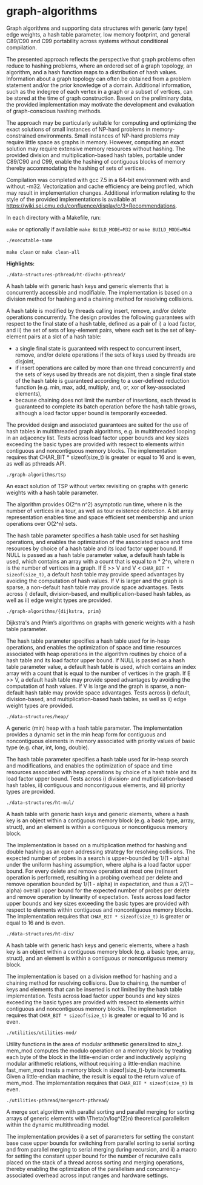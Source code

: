 # graph-algorithms

Graph algorithms and supporting data structures with generic (any type) edge weights, a hash table parameter, low memory footprint, and general C89/C90 and C99 portability across systems without conditional compilation.

The presented approach reflects the perspective that graph problems often reduce to hashing problems, where an ordered set of a graph topology, an algorithm, and a hash function maps to a distribution of hash values. Information about a graph topology can often be obtained from a problem statement and/or the prior knowledge of a domain. Additional information, such as the indegree of each vertex in a graph or a subset of vertices, can be stored at the time of graph construction. Based on the preliminary data, the provided implementation may motivate the development and evaluation of graph-conscious hashing methods.

The approach may be particularly suitable for computing and optimizing the exact solutions of small instances of NP-hard problems in memory-constrained environments. Small instances of NP-hard problems may require little space as graphs in memory. However, computing an exact solution may require extensive memory resources without hashing. The provided division and multiplication-based hash tables, portable under C89/C90 and C99, enable the hashing of contiguous blocks of memory thereby accommodating the hashing of sets of vertices.

Compilation was completed with gcc 7.5 in a 64-bit environment with and without -m32. Vectorization and cache efficiency are being profiled, which may result in implementation changes. Additional information relating to the style of the provided implementations is available at https://wiki.sei.cmu.edu/confluence/display/c/3+Recommendations.

In each directory with a Makefile, run:

`make` or optionally if available `make BUILD_MODE=M32` or `make BUILD_MODE=M64`

`./executable-name`

`make clean` or `make clean-all`

**Highlights:**

`./data-structures-pthread/ht-divchn-pthread/`

A hash table with generic hash keys and generic elements that is concurrently accessible and modifiable. The implementation is based on a division method for hashing and a chaining method for resolving collisions.

A hash table is modified by threads calling insert, remove, and/or delete operations concurrently. The design provides the following guarantees with respect to the final state of a hash table, defined as a pair of i) a load factor, and ii) the set of sets of key-element pairs, where each set is the set of key-element pairs at a slot of a hash table:
- a single final state is guaranteed with respect to concurrent insert, remove, and/or delete operations if the sets of keys used by threads are disjoint,
- if insert operations are called by more than one thread concurrently and the sets of keys used by threads are not disjoint, then a single final state of the hash table is guaranteed according to a user-defined reduction function (e.g. min, max, add, multiply, and, or, xor of key-associated elements),
- because chaining does not limit the number of insertions, each thread is guaranteed to complete its batch operation before the hash table grows, although a load factor upper bound is temporarily exceeded.

The provided design and associated guarantees are suited for the use of hash tables in multithreaded graph algorithms, e.g. in multithreaded looping in an adjacency list. Tests across load factor upper bounds and key sizes exceeding the basic types are provided with respect to elements within contiguous and noncontiguous memory blocks. The implementation requires that CHAR_BIT * sizeof(size_t) is greater or equal to 16 and is even, as well as pthreads API.

`./graph-algorithms/tsp`

An exact solution of TSP without vertex revisiting on graphs with generic weights with a hash table parameter.

The algorithm provides O(2^n n^2) asymptotic run time, where n is the number of vertices in a tour, as well as tour existence detection. A bit array representation enables time and space efficient set membership and union operations over O(2^n) sets.
   
The hash table parameter specifies a hash table used for set hashing operations, and enables the optimization of the associated space and time resources by choice of a hash table and its load factor upper bound. If NULL is passed as a hash table parameter value, a default hash table is used, which contains an array with a count that is equal to n * 2^n, where n is the number of vertices in a graph. If E >> V and V < `CHAR_BIT * sizeof(size_t)`, a default hash table may provide speed advantages by avoiding the computation of hash values. If V is larger and the graph is sparse, a non-default hash table may provide space advantages. Tests across i) default, division-based, and multiplication-based hash tables, as well as ii) edge weight types are provided.

`./graph-algorithms/{dijkstra, prim}`

Dijkstra's and Prim’s algorithms on graphs with generic weights with a hash table parameter.

The hash table parameter specifies a hash table used for in-heap operations, and enables the optimization of space and time resources associated with heap operations in the algorithm routines by choice of a hash table and its load factor upper bound. If NULL is passed as a hash table parameter value, a default hash table is used, which contains an index array with a count that is equal to the number of vertices in the graph. If E >> V, a default hash table may provide speed advantages by avoiding the computation of hash values. If V is large and the graph is sparse, a non-default hash table may provide space advantages. Tests across i) default, division-based, and multiplication-based hash tables, as well as ii) edge weight types are provided.

`./data-structures/heap/`

A generic (min) heap with a hash table parameter. The implementation provides a dynamic set in the min heap form for contiguous and noncontiguous elements in memory associated with priority values of basic type (e.g. char, int, long, double).

The hash table parameter specifies a hash table used for in-heap search and modifications, and enables the optimization of space and time resources associated with heap operations by choice of a hash table and its load factor upper bound. Tests across i) division- and mutliplication-based hash tables, ii) contiguous and noncontiguous elements, and iii) priority types are provided.

`./data-structures/ht-mul/`

A hash table with generic hash keys and generic elements, where a hash key is an object within a contiguous memory block (e.g. a basic type, array, struct), and an element is within a contiguous or noncontiguous memory block.

The implementation is based on a multiplication method for hashing and double hashing as an open addressing strategy for resolving collisions. The expected number of probes in a search is upper-bounded by 1/(1 - alpha) under the uniform hashing assumption, where alpha is a load factor upper bound. For every delete and remove operation at most one (re)insert operation is performed, resulting in a probing overhead per delete and remove operation bounded by 1/(1 - alpha) in expectation, and thus a 2/(1 – alpha) overall upper bound for the expected number of probes per delete and remove operation by linearity of expectation. Tests across load factor upper bounds and key sizes exceeding the basic types are provided with respect to elements within contiguous and noncontiguous memory blocks. The implementation requires that `CHAR_BIT * sizeof(size_t)` is greater or equal to 16 and is even.

`./data-structures/ht-div/`

A hash table with generic hash keys and generic elements, where a hash key is an object within a contiguous memory block (e.g. a basic type, array, struct), and an element is within a contiguous or noncontiguous memory block. 

The implementation is based on a division method for hashing and a chaining method for resolving collisions. Due to chaining, the number of keys and elements that can be inserted is not limited by the hash table implementation. Tests across load factor upper bounds and key sizes exceeding the basic types are provided with respect to elements within contiguous and noncontiguous memory blocks. The implementation requires that `CHAR_BIT * sizeof(size_t)` is greater or equal to 16 and is even.

`./utilities/utilities-mod/`

Utility functions in the area of modular arithmetic generalized to size_t. mem_mod computes the modulo operation on a memory block by treating each byte of the block in the little-endian order and inductively applying modular arithmetic relations, without requiring a little-endian machine. fast_mem_mod treats a memory block in sizeof(size_t)-byte increments. Given a little-endian machine, the result is equal to the return value of mem_mod. The implementation requires that `CHAR_BIT * sizeof(size_t)` is even.

`./utilities-pthread/mergesort-pthread/`

A merge sort algorithm with parallel sorting and parallel merging for sorting arrays of generic elements with \Theta(n/log^{2}n) theoretical parallelism within the dynamic multithreading model.

The implementation provides i) a set of parameters for setting the constant base case upper bounds for switching from parallel sorting to serial sorting and from parallel merging to serial merging during recursion, and ii) a macro for setting the constant upper bound for the number of recursive calls placed on the stack of a thread across sorting and merging operations, thereby enabling the optimization of the parallelism and concurrency-associated overhead across input ranges and hardware settings. 


